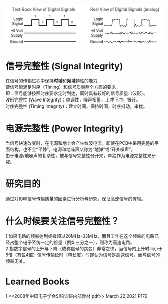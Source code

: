 ![si.png](https://github.com/ShellAlbert/ShellAlbert.github.io/blob/master/hardware/SignalIntegrity/si.png)   
# 信号完整性 (Signal Integrity)
在信号的传输过程中保持**时域**和**频域**特性的能力,   
使信号能满足时序（Timing）和信号质量两个方面的要求，   
即：信号能够按照时序要求定时到达，同时具有较好的信号质量（波形）。   
波形完整性 (Wave Integrity)：单调性，噪声裕量，上冲下冲，振铃。   
时序完整性 (Timing Integrity)：建立时间，保持时间，时序抖动，串扰。   

# 电源完整性 (Power Integrity)
当信号快速改变时，在电源和地上会产生纹波电流。即使在PCB中采用完整的平面结构，也不会“平静”，电源和地噪声又称为“地弹”或“开关噪声”。   
由于电源/地噪声的复杂性，被与信号完整性分开来，单独作为电源完整性来研究。   

# 研究目的
通过对影响信号传输质量的因素进行分析与研究，保证高速信号的传输。   

# 什么时候要关注信号完整性？
1.如果电路的频率达到或者超过20MHz-33MHz，而且工作在这个频率的电路已经占整个电子系统一定的份量（例如三分之一），则称为高速电路。   
2.指数字信号的上升与下降（或称信号的跳变）非常之快，当信号的上升时间小于6倍（有说4倍）信号传输延时（电长度）时即认为信号是高速信号，而与信号的频率无关。   

# Learned Books
1.<<2008年中国电子学会SI培训班内部教材.pdf>> March 22,2021,P179   



